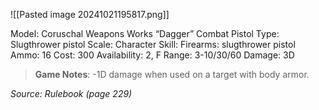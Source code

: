 ![[Pasted image 20241021195817.png]]

Model: Coruschal Weapons
Works “Dagger” Combat
Pistol
Type: Slugthrower pistol
Scale: Character
Skill: Firearms: slugthrower pistol
Ammo: 16
Cost: 300
Availability: 2, F
Range: 3-10/30/60
Damage: 3D

> **Game Notes**: 
> -1D damage when used on a target with body armor.

*Source: Rulebook (page 229)*